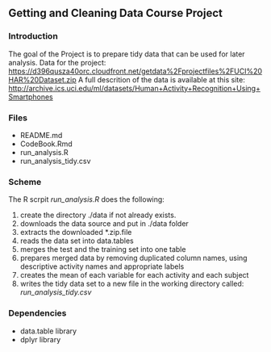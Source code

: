 ## Getting and Cleaning Data Course Project

### Introduction
The goal of the Project is to prepare tidy data that can be used for later analysis. 
Data for the project: https://d396qusza40orc.cloudfront.net/getdata%2Fprojectfiles%2FUCI%20HAR%20Dataset.zip
A full descrition of the data is available at this site: http://archive.ics.uci.edu/ml/datasets/Human+Activity+Recognition+Using+Smartphones

### Files 
- README.md
- CodeBook.Rmd
- run_analysis.R
- run_analysis_tidy.csv

### Scheme
The R scrpit *run_analysis.R* does the following: 
1. create the directory ./data if not already exists. 
2. downloads the data source and put in ./data folder
3. extracts the downloaded *.zip.file
4. reads the data set into data.tables
5. merges the test and the training set into one table
6. prepares merged data by removing duplicated column names, using descriptive activity names and appropriate labels
7. creates the mean of each variable for each activity and each subject
8. writes the tidy data set to a new file in the working directory called: *run_analysis_tidy.csv*

### Dependencies
- data.table library
- dplyr library

